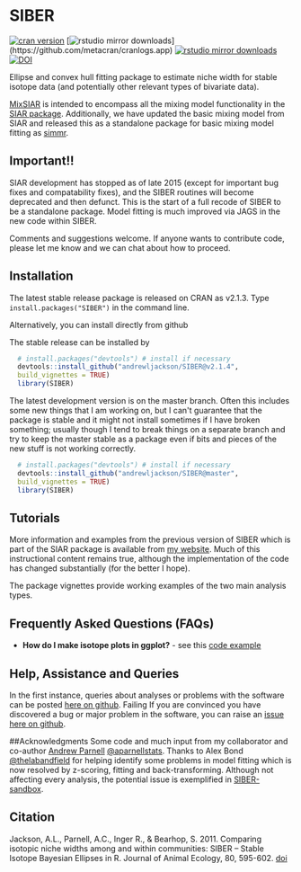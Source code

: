 SIBER
=====

[![cran version](http://www.r-pkg.org/badges/version/SIBER)](http://cran.rstudio.com/web/packages/SIBER) 
[![rstudio mirror downloads](http://cranlogs.r-pkg.org/badges/SIBER?)](https://github.com/metacran/cranlogs.app)
[![rstudio mirror downloads](http://cranlogs.r-pkg.org/badges/grand-total/SIBER?color=82b4e8)](https://github.com/metacran/cranlogs.app)
[![DOI](https://zenodo.org/badge/27975343.svg)](https://zenodo.org/badge/latestdoi/27975343)

Ellipse and convex hull fitting package to estimate niche width for stable isotope data (and potentially other relevant types of bivariate data).

[MixSIAR](https://github.com/brianstock/MixSIAR) is intended to encompass all the mixing model functionality in the [SIAR package](http://www.tcd.ie/Zoology/research/groups/jackson/projects/siar.php). Additionally, we have updated the basic mixing model from SIAR and released this as a standalone package for basic mixing model fitting as [simmr](https://cran.r-project.org/web/packages/simmr/). 


## Important!!
SIAR development has stopped as of late 2015 (except for important bug fixes and compatability fixes),
and the SIBER routines will become deprecated and then defunct. This is the start of a full recode of SIBER to be a standalone package.  Model fitting is much improved via JAGS in the new code within SIBER.

Comments and suggestions welcome. If anyone wants to contribute code, please let me know and we can chat about how 
to proceed.

## Installation
The latest stable release package is released on CRAN as v2.1.3. Type `install.packages("SIBER")` in the command line.

Alternatively, you can install directly from github

The stable release can be installed by
  ```R
    # install.packages("devtools") # install if necessary
    devtools::install_github("andrewljackson/SIBER@v2.1.4", 
    build_vignettes = TRUE)
    library(SIBER)
  ```

The latest development version is on the master branch. Often this includes some new things that I am working on, but I can't guarantee that the package is stable and it might not install sometimes if I have broken something; usually though I tend to break things on a separate branch and try to keep the master stable as a package even if bits and pieces of the new stuff is not working correctly.

  ```R
    # install.packages("devtools") # install if necessary
    devtools::install_github("andrewljackson/SIBER@master",
    build_vignettes = TRUE)
    library(SIBER)
  ```


## Tutorials
More information and examples from the previous version of SIBER which is part of the SIAR package is available from [my website](http://www.tcd.ie/Zoology/research/groups/jackson/projects/Rpodcasts.php#siber). Much of this instructional content remains true, although the implementation of the code has changed substantially (for the better I hope).

The package vignettes provide working examples of the two main analysis types.

## Frequently Asked Questions (FAQs)

* __How do I make isotope plots in ggplot?__ - see this [code example]() 

## Help, Assistance and Queries
In the first instance, queries about analyses or problems with the software can be posted [here on github](https://github.com/AndrewLJackson/SIBER/issues). Failing  If you are convinced you have discovered a bug or major problem in the software, you can raise an [issue here on github](https://github.com/AndrewLJackson/SIBER/issues).

##Acknowledgments
Some code and much input from my collaborator and co-author [Andrew Parnell](http://mathsci.ucd.ie/people/parnell_a) [@aparnellstats](https://twitter.com/aparnellstats). Thanks to Alex Bond [@thelabandfield](https://twitter.com/thelabandfield) for helping identify some problems in model fitting which is now resolved by z-scoring, fitting and back-transforming. Although not affecting every analysis, the potential issue is exemplified in [SIBER-sandbox]( https://github.com/AndrewLJackson/SIBER-sandbox).

## Citation
Jackson, A.L., Parnell, A.C., Inger R., & Bearhop, S. 2011. Comparing isotopic niche widths among and within communities: SIBER – Stable Isotope Bayesian Ellipses in R. Journal of Animal Ecology, 80, 595-602. [doi](https://doi.org/10.1111/j.1365-2656.2011.01806.x)
